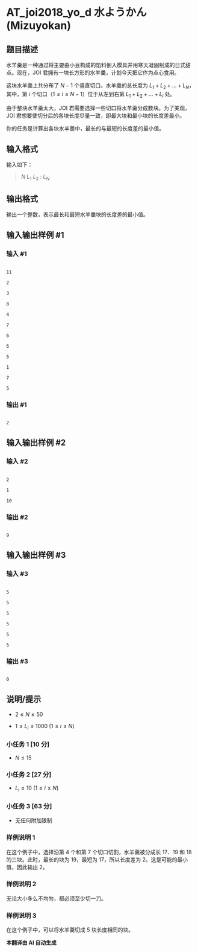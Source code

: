 # AT_joi2018_yo_d 水ようかん (Mizuyokan)

## 题目描述

水羊羹是一种通过将主要由小豆构成的馅料倒入模具并用寒天凝固制成的日式甜点。现在，JOI 君拥有一块长方形的水羊羹，计划今天把它作为点心食用。

这块水羊羹上共分布了 $N-1$ 个竖直切口。水羊羹的总长度为 $L_1 + L_2 + \ldots + L_N$，其中，第 $i$ 个切口（$1 \leq i \leq N-1$）位于从左到右第 $L_1 + L_2 + \ldots + L_i$ 处。

由于整块水羊羹太大，JOI 君需要选择一些切口将水羊羹分成数块。为了美观，JOI 君想要使切分后的各块长度尽量一致，即最大块和最小块的长度差最小。

你的任务是计算出各块水羊羹中，最长的与最短的长度差的最小值。

## 输入格式

输入如下：

> $N$ $L_1$ $L_2$ : $L_N$

## 输出格式

输出一个整数，表示最长和最短水羊羹块的长度差的最小值。

## 输入输出样例 #1

### 输入 #1

```
11
2
3
8
4
7
6
6
5
1
7
5
```

### 输出 #1

```
2
```

## 输入输出样例 #2

### 输入 #2

```
2
1
10
```

### 输出 #2

```
9
```

## 输入输出样例 #3

### 输入 #3

```
5
5
5
5
5
5
```

### 输出 #3

```
0
```

## 说明/提示

- $2 \leq N \leq 50$
- $1 \leq L_i \leq 1000\ (1 \leq i \leq N)$

### 小任务 1 [10 分]

- $N \leq 15$

### 小任务 2 [27 分]

- $L_i \leq 10\ (1 \leq i \leq N)$

### 小任务 3 [63 分]

- 无任何附加限制

### 样例说明 1

在这个例子中，选择沿第 4 个和第 7 个切口切割，水羊羹被分成长 17、19 和 18 的三块。此时，最长的块为 19，最短为 17，所以长度差为 2。这是可能的最小值，因此输出 2。

### 样例说明 2

无论大小多么不均匀，都必须至少切一刀。

### 样例说明 3

在这个例子中，可以将水羊羹切成 5 块长度相同的块。

 **本翻译由 AI 自动生成**